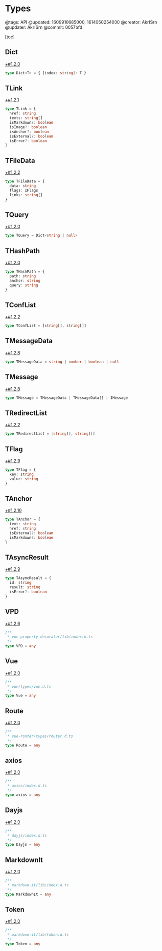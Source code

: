 # Types

@tags: API
@updated: 1609910685000, 1614050254000
@creator: AkrISrn
@updater: AkrISrn
@commit: 0057bfd

[toc]

## Dict

[+#1.2.0](/snippets/latest-version.md)

```ts
type Dict<T> = { [index: string]: T }
```

## TLink

[+#1.2.1](/snippets/latest-version.md)

```ts
type TLink = {
  href: string
  texts: string[]
  isMarkdown?: boolean
  isImage?: boolean
  isAnchor?: boolean
  isExternal?: boolean
  isError?: boolean
}
```

## TFileData

[+#1.2.2](/snippets/latest-version.md)

```ts
type TFileData = {
  data: string
  flags: IFlags
  links: string[]
}
```

## TQuery

[+#1.2.0](/snippets/latest-version.md)

```ts
type TQuery = Dict<string | null>
```

## THashPath

[+#1.2.0](/snippets/latest-version.md)

```ts
type THashPath = {
  path: string
  anchor: string
  query: string
}
```

## TConfList

[+#1.2.2](/snippets/latest-version.md)

```ts
type TConfList = [string[], string[]]
```

## TMessageData

[+#1.2.8](/snippets/latest-version.md)

```ts
type TMessageData = string | number | boolean | null
```

## TMessage

[+#1.2.8](/snippets/latest-version.md)

```ts
type TMessage = TMessageData | TMessageData[] | IMessage
```

## TRedirectList

[+#1.2.2](/snippets/latest-version.md)

```ts
type TRedirectList = [string[], string[]]
```

## TFlag

[+#1.2.9](/snippets/latest-version.md)

```ts
type TFlag = {
  key: string
  value: string
}
```

## TAnchor

[+#1.2.10](/snippets/latest-version.md)

```ts
type TAnchor = {
  text: string
  href: string
  isExternal?: boolean
  isMarkdown?: boolean
}
```

## TAsyncResult

[+#1.2.9](/snippets/latest-version.md)

```ts
type TAsyncResult = {
  id: string
  result: string
  isError?: boolean
}
```

## VPD

[+#1.2.6](/snippets/latest-version.md)

```ts
/**
 * vue-property-decorator/lib/index.d.ts
 */
type VPD = any
```

## Vue

[+#1.2.0](/snippets/latest-version.md)

```ts
/**
 * vue/types/vue.d.ts
 */
type Vue = any
```

## Route

[+#1.2.0](/snippets/latest-version.md)

```ts
/**
 * vue-router/types/router.d.ts
 */
type Route = any
```

## axios

[+#1.2.0](/snippets/latest-version.md)

```ts
/**
 * axios/index.d.ts
 */
type axios = any
```

## Dayjs

[+#1.2.0](/snippets/latest-version.md)

```ts
/**
 * dayjs/index.d.ts
 */
type Dayjs = any
```

## MarkdownIt

[+#1.2.0](/snippets/latest-version.md)

```ts
/**
 * markdown-it/lib/index.d.ts
 */
type MarkdownIt = any
```

## Token

[+#1.2.0](/snippets/latest-version.md)

```ts
/**
 * markdown-it/lib/token.d.ts
 */
type Token = any
```
